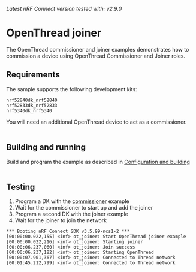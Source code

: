 <i>Latest nRF Connect version tested with: v2.9.0</i>

# OpenThread joiner

The OpenThread commissioner and joiner examples demonstrates how to commission a device using OpenThread Commissioner and Joiner roles.
<br>

## Requirements
The sample supports the following development kits:

```
nrf52840dk_nrf52840
nrf52833dk_nrf52833
nrf5340dk_nrf5340
```
You will need an additional OpenThread device to act as a commissioner.
<br>
<br>

## Building and running

Build and program the example as described in [Configuration and building](https://docs.nordicsemi.com/bundle/ncs-2.6.2/page/nrf/config_and_build.html)
<br>
<br>

## Testing

1. Program a DK with the [commissioner](/commissioner/) example
2. Wait for the commissioner to start up and add the joiner
3. Program a second DK with the joiner example
4. Wait for the joiner to join the network

```
*** Booting nRF Connect SDK v3.5.99-ncs1-2 ***
[00:00:00.022,155] <inf> ot_joiner: Start OpenThread joiner example
[00:00:00.022,216] <inf> ot_joiner: Starting joiner
[00:00:06.237,060] <inf> ot_joiner: Join success
[00:00:06.237,182] <inf> ot_joiner: Starting OpenThread
[00:00:07.901,367] <inf> ot_joiner: Connected to Thread network
[00:01:45.212,799] <inf> ot_joiner: Connected to Thread network
```
<br>
<br>